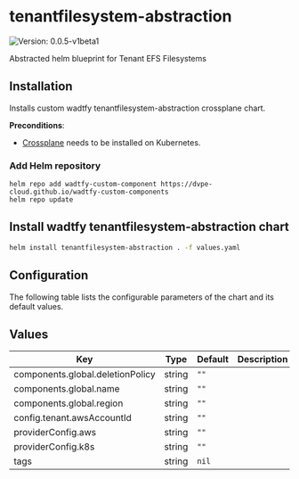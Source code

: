 # tenantfilesystem-abstraction

![Version: 0.0.5-v1beta1](https://img.shields.io/badge/Version-0.0.5--v1beta1-informational?style=flat-square)

Abstracted helm blueprint for Tenant EFS Filesystems

## Installation
Installs custom wadtfy tenantfilesystem-abstraction crossplane chart.

**Preconditions**:
* [Crossplane](https://crossplane.io) needs to be installed on Kubernetes.

### Add Helm repository

```shell
helm repo add wadtfy-custom-component https://dvpe-cloud.github.io/wadtfy-custom-components
helm repo update
```

## Install wadtfy tenantfilesystem-abstraction chart

```sh
helm install tenantfilesystem-abstraction . -f values.yaml
```

## Configuration

The following table lists the configurable parameters of the chart and its default values.

## Values

| Key | Type | Default | Description |
|-----|------|---------|-------------|
| components.global.deletionPolicy | string | `""` |  |
| components.global.name | string | `""` |  |
| components.global.region | string | `""` |  |
| config.tenant.awsAccountId | string | `""` |  |
| providerConfig.aws | string | `""` |  |
| providerConfig.k8s | string | `""` |  |
| tags | string | `nil` |  |
